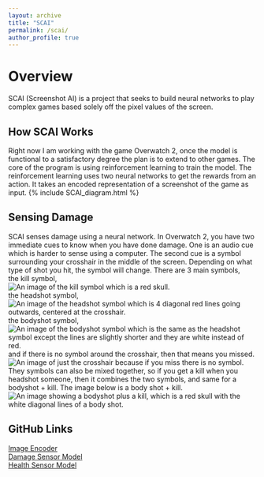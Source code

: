 ```yaml
---
layout: archive
title: "SCAI"
permalink: /scai/
author_profile: true
---
```


Overview
======
SCAI (Screenshot AI) is a project that seeks to build neural networks to play complex games based solely off the pixel values of the screen.

How SCAI Works
------
Right now I am working with the game Overwatch 2, once the model is functional to a satisfactory degree the plan is to extend to other games.
The core of the program is using reinforcement learning to train the model.
The reinforcement learning uses two neural networks to get the rewards from an action.
It takes an encoded representation of a screenshot of the game as input.
{% include SCAI_diagram.html %}

Sensing Damage
------
SCAI senses damage using a neural network. In Overwatch 2, you have two immediate cues to know when you have done damage. One is an audio cue which is harder to sense using a computer. The second cue is a symbol surrounding your crosshair in the middle of the screen. Depending on what type of shot you hit, the symbol will change. There are 3 main symbols,  
the kill symbol,  
![An image of the kill symbol which is a red skull.](kill_shot.png)  
the headshot symbol,  
![An image of the headshot symbol which is 4 diagonal red lines going outwards, centered at the crosshair.](headshot_plain.png)  
the bodyshot symbol,
![An image of the bodyshot symbol which is the same as the headshot symbol except the lines are slightly shorter and they are white instead of red.](body_shot.png)  
and if there is no symbol around the crosshair, then that means you missed.  
![An image of just the crosshair because if you miss there is no symbol.](miss.png)  
They symbols can also be mixed together, so if you get a kill when you headshot someone, then it combines the two symbols, and same for a bodyshot + kill. The image below is a body shot + kill.  
![An image showing a bodyshot plus a kill, which is a red skull with the white diagonal lines of a body shot.](bodyshot_kill.png)  

GitHub Links
------
[Image Encoder](https://github.com/EndeavoringOrb/SCAI/blob/main/autoencoders/autoencoder_E0.h5)  
[Damage Sensor Model](https://github.com/EndeavoringOrb/SCAI/blob/main/dmg_models/dmg_model35.h5)  
[Health Sensor Model](https://github.com/EndeavoringOrb/SCAI/blob/main/health_models/health_model105.h5)
